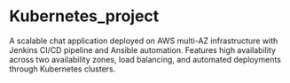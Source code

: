 # Kubernetes_project
A scalable chat application deployed on AWS multi-AZ infrastructure with Jenkins CI/CD pipeline and Ansible automation. Features high availability across two availability zones, load balancing, and automated deployments through Kubernetes clusters.
